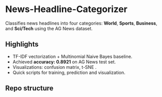 # News-Headline-Categorizer


Classifies news headlines into four categories: **World**, **Sports**, **Business**, and **Sci/Tech** using the AG News dataset.

## Highlights
- TF-IDF vectorization + Multinomial Naive Bayes baseline.
- Achieved **accuracy: 0.8921** on AG News test set.
- Visualizations: confusion matrix, t-SNE .
- Quick scripts for training, prediction and visualization.

## Repo structure
